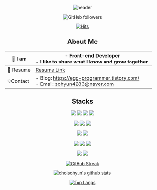<div align="center">


![header](https://capsule-render.vercel.app/api?type=waving&color=f2c343&height=200&section=header&text=choisohyun's%20profile&fontSize=60&animation=fadeIn&fontAlignY=38&descAlignY=51&descAlign=62&fontColor=F7F5F5)


![GitHub followers](https://img.shields.io/github/followers/choisohyun?style=social)

[![Hits](https://hits.seeyoufarm.com/api/count/incr/badge.svg?url=https%3A%2F%2Fgithub.com%2Fchoisohyun&count_bg=%2379C83D&title_bg=%23555555&icon=&icon_color=%23E7E7E7&title=hits&edge_flat=false)](https://hits.seeyoufarm.com)

## About Me

| 👀 I am      | - **Front-end Developer**<br>- I like to share what I know and grow together.              |
| ------------ | ------------------------------------------------------------------------------------------ |
| 🌈 Resume    | [Resume Link](https://egg-programmer.tistory.com/notice/308)  |
| 💡Contact    | - Blog: https://egg-programmer.tistory.com/<br>- Email: <a href="mailto:sohyun4283@naver.com">sohyun4283@naver.com</a>       |
  
## Stacks
  
<img src="https://img.shields.io/badge/Javascript-F7DF1E?style=flat-square&logo=javaScript&logoColor=white"/></a>
<img src="https://img.shields.io/badge/Typescript-3178C6?style=flat-square&logo=typescript&logoColor=white"/></a>
<img src="https://img.shields.io/badge/HTML5-E34F26?style=flat-square&logo=html5&logoColor=white"/></a>
<img src="https://img.shields.io/badge/CSS3-1572B6?style=flat-square&logo=css3&logoColor=white"/></a>

<img src="https://img.shields.io/badge/React.js-61DAFB?style=flat-square&logo=react&logoColor=white"/></a>
<img src="https://img.shields.io/badge/Vue.js-4FC08D?style=flat-square&logo=vue&logoColor=white"/></a>
<img src="https://img.shields.io/badge/jQuery-0769AD?style=flat-square&logo=jquery&logoColor=white"/></a>


<img src="https://img.shields.io/badge/ReactQuery-FF4154?style=flat-square&logo=reactquery&logoColor=white"/></a>
<img src="https://img.shields.io/badge/Redux-764ABC?style=flat-square&logo=redux&logoColor=white"/></a>

<img src="https://img.shields.io/badge/Webpack-8DD6F9?style=flat-square&logo=webpack&logoColor=white"/></a>
<img src="https://img.shields.io/badge/rollup-EC4A3F?style=flat-square&logo=rollup&logoColor=white"/></a>
<img src="https://img.shields.io/badge/Vite-646CFF?style=flat-square&logo=vite&logoColor=white"/></a>

<img src="https://img.shields.io/badge/ESLint-4B32C3?style=flat-square&logo=eslint&logoColor=white"/></a>
<img src="https://img.shields.io/badge/Prettier-F7B93E?style=flat-square&logo=prettier&logoColor=white"/></a>

[![GitHub Streak](http://github-readme-streak-stats.herokuapp.com?user=choisohyun&theme=dark&date_format=M%20j%5B%2C%20Y%5D)](https://git.io/streak-stats)

[![choisohyun's github stats](https://github-readme-stats.vercel.app/api?username=choisohyun&show_icons=true&theme=gruvbox)](https://github.com/choisohyun)

[![Top Langs](https://github-readme-stats.vercel.app/api/top-langs/?username=choisohyun&layout=compact&theme=dark)](https://github.com/choisohyun)

<!--

![](https://github-profile-summary-cards.vercel.app/api/cards/profile-details?username=choisohyun&theme=solarized_dark)

--!>
</div>
